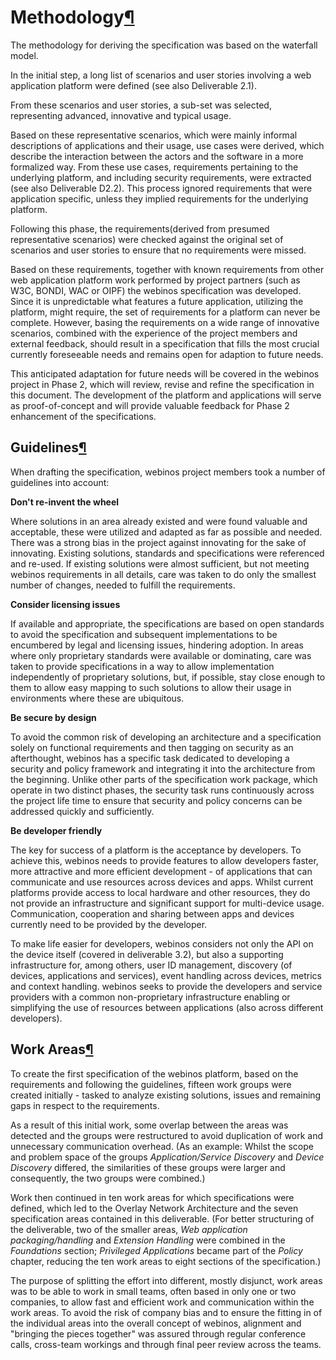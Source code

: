 Methodology[¶](#Methodology)
============================

The methodology for deriving the specification was based on the
waterfall model.

In the initial step, a long list of scenarios and user stories involving
a web application platform were defined (see also Deliverable 2.1).

From these scenarios and user stories, a sub-set was selected,
representing advanced, innovative and typical usage.

Based on these representative scenarios, which were mainly informal
descriptions of applications and their usage, use cases were derived,
which describe the interaction between the actors and the software in a
more formalized way. From these use cases, requirements pertaining to
the underlying platform, and including security requirements, were
extracted (see also Deliverable D2.2). This process ignored requirements
that were application specific, unless they implied requirements for the
underlying platform.

Following this phase, the requirements(derived from presumed
representative scenarios) were checked against the original set of
scenarios and user stories to ensure that no requirements were missed.

Based on these requirements, together with known requirements from other
web application platform work performed by project partners (such as
W3C, BONDI, WAC or OIPF) the webinos specification was developed. Since
it is unpredictable what features a future application, utilizing the
platform, might require, the set of requirements for a platform can
never be complete. However, basing the requirements on a wide range of
innovative scenarios, combined with the experience of the project
members and external feedback, should result in a specification that
fills the most crucial currently foreseeable needs and remains open for
adaption to future needs.

This anticipated adaptation for future needs will be covered in the
webinos project in Phase 2, which will review, revise and refine the
specification in this document. The development of the platform and
applications will serve as proof-of-concept and will provide valuable
feedback for Phase 2 enhancement of the specifications.

Guidelines[¶](#Guidelines)
--------------------------

When drafting the specification, webinos project members took a number
of guidelines into account:

**Don't re-invent the wheel**

Where solutions in an area already existed and were found valuable and
acceptable, these were utilized and adapted as far as possible and
needed. There was a strong bias in the project against innovating for
the sake of innovating. Existing solutions, standards and specifications
were referenced and re-used. If existing solutions were almost
sufficient, but not meeting webinos requirements in all details, care
was taken to do only the smallest number of changes, needed to fulfill
the requirements.

**Consider licensing issues**

If available and appropriate, the specifications are based on open
standards to avoid the specification and subsequent implementations to
be encumbered by legal and licensing issues, hindering adoption. In
areas where only proprietary standards were available or dominating,
care was taken to provide specifications in a way to allow
implementation independently of proprietary solutions, but, if possible,
stay close enough to them to allow easy mapping to such solutions to
allow their usage in environments where these are ubiquitous.

**Be secure by design**

To avoid the common risk of developing an architecture and a
specification solely on functional requirements and then tagging on
security as an afterthought, webinos has a specific task dedicated to
developing a security and policy framework and integrating it into the
architecture from the beginning. Unlike other parts of the specification
work package, which operate in two distinct phases, the security task
runs continuously across the project life time to ensure that security
and policy concerns can be addressed quickly and sufficiently.

**Be developer friendly**

The key for success of a platform is the acceptance by developers. To
achieve this, webinos needs to provide features to allow developers
faster, more attractive and more efficient development - of applications
that can communicate and use resources across devices and apps. Whilst
current platforms provide access to local hardware and other resources,
they do not provide an infrastructure and significant support for
multi-device usage. Communication, cooperation and sharing between apps
and devices currently need to be provided by the developer.

To make life easier for developers, webinos considers not only the API
on the device itself (covered in deliverable 3.2), but also a supporting
infrastructure for, among others, user ID management, discovery (of
devices, applications and services), event handling across devices,
metrics and context handling. webinos seeks to provide the developers
and service providers with a common non-proprietary infrastructure
enabling or simplifying the use of resources between applications (also
across different developers).

Work Areas[¶](#Work-Areas)
--------------------------

To create the first specification of the webinos platform, based on the
requirements and following the guidelines, fifteen work groups were
created initially - tasked to analyze existing solutions, issues and
remaining gaps in respect to the requirements.

As a result of this initial work, some overlap between the areas was
detected and the groups were restructured to avoid duplication of work
and unnecessary communication overhead. (As an example: Whilst the scope
and problem space of the groups *Application/Service Discovery* and
*Device Discovery* differed, the similarities of these groups were
larger and consequently, the two groups were combined.)

Work then continued in ten work areas for which specifications were
defined, which led to the Overlay Network Architecture and the seven
specification areas contained in this deliverable. (For better
structuring of the deliverable, two of the smaller areas, *Web
application packaging/handling* and *Extension Handling* were combined
in the *Foundations* section; *Privileged Applications* became part of
the *Policy* chapter, reducing the ten work areas to eight sections of
the specification.)

The purpose of splitting the effort into different, mostly disjunct,
work areas was to be able to work in small teams, often based in only
one or two companies, to allow fast and efficient work and communication
within the work areas. To avoid the risk of company bias and to ensure
the fitting in of the individual areas into the overall concept of
webinos, alignment and "bringing the pieces together" was assured
through regular conference calls, cross-team workings and through final
peer review across the teams.

